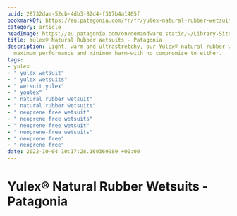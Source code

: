 ```yaml
---
uuid: 28732dae-52cb-4db3-82d4-f317b4a1405f
bookmarkOf: https://eu.patagonia.com/fr/fr/yulex-natural-rubber-wetsuits/
category: article
headImage: https://eu.patagonia.com/on/demandware.static/-/Library-Sites-PatagoniaShared/default/dw91ec1b7f/images/campaigns/yulex/F22_Yulex-wetsuits-hero-V2.jpg
title: Yulex® Natural Rubber Wetsuits - Patagonia
description: Light, warm and ultrastretchy, our Yulex® natural rubber wetsuits combine
  maximum performance and minimum harm—with no compromise to either.
tags:
- yulex
- " yulex wetsuit"
- " yulex wetsuits"
- " wetsuit yulex"
- " youlex"
- " natural rubber wetsuit"
- " natural rubber wetsuits"
- " neoprene free wetsuit"
- " neoprene free wetsuits"
- " neoprene-free wetsuit"
- " neoprene-free wetsuits"
- " neoprene free"
- " neoprene-free"
date: 2022-10-04 10:17:28.160369989 +00:00
---
```

# Yulex® Natural Rubber Wetsuits - Patagonia

